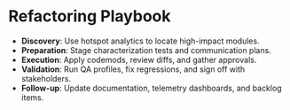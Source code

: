 # Refactoring Playbook

- **Discovery**: Use hotspot analytics to locate high-impact modules.
- **Preparation**: Stage characterization tests and communication plans.
- **Execution**: Apply codemods, review diffs, and gather approvals.
- **Validation**: Run QA profiles, fix regressions, and sign off with stakeholders.
- **Follow-up**: Update documentation, telemetry dashboards, and backlog items.
